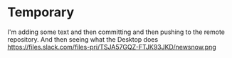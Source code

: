# Temporary
I'm adding some text and then committing and then pushing to the remote repository. And then seeing what the Desktop does
https://files.slack.com/files-pri/TSJA57GQZ-FTJK93JKD/newsnow.png
